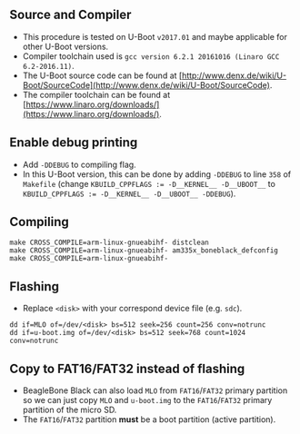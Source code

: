 ## Source and Compiler

- This procedure is tested on U-Boot `v2017.01` and maybe applicable for other U-Boot versions.
- Compiler toolchain used is `gcc version 6.2.1 20161016 (Linaro GCC 6.2-2016.11)`.
- The U-Boot source code can be found at [http://www.denx.de/wiki/U-Boot/SourceCode](http://www.denx.de/wiki/U-Boot/SourceCode).
- The compiler toolchain can be found at [https://www.linaro.org/downloads/](https://www.linaro.org/downloads/).

## Enable debug printing

- Add `-DDEBUG` to compiling flag.
- In this U-Boot version, this can be done by adding `-DDEBUG` to line `358` of `Makefile` (change `KBUILD_CPPFLAGS := -D__KERNEL__ -D__UBOOT__` to `KBUILD_CPPFLAGS := -D__KERNEL__ -D__UBOOT__ -DDEBUG`).

## Compiling

```shell
make CROSS_COMPILE=arm-linux-gnueabihf- distclean
make CROSS_COMPILE=arm-linux-gnueabihf- am335x_boneblack_defconfig
make CROSS_COMPILE=arm-linux-gnueabihf-
```

## Flashing

- Replace `<disk>` with your correspond device file (e.g. `sdc`).

```shell
dd if=MLO of=/dev/<disk> bs=512 seek=256 count=256 conv=notrunc
dd if=u-boot.img of=/dev/<disk> bs=512 seek=768 count=1024 conv=notrunc
```

## Copy to FAT16/FAT32 instead of flashing

- BeagleBone Black can also load `MLO` from `FAT16`/`FAT32` primary partition so we can just copy `MLO` and `u-boot.img` to the `FAT16`/`FAT32` primary partition of the micro SD.
- The `FAT16`/`FAT32` partition **must** be a boot partition (active partition).
